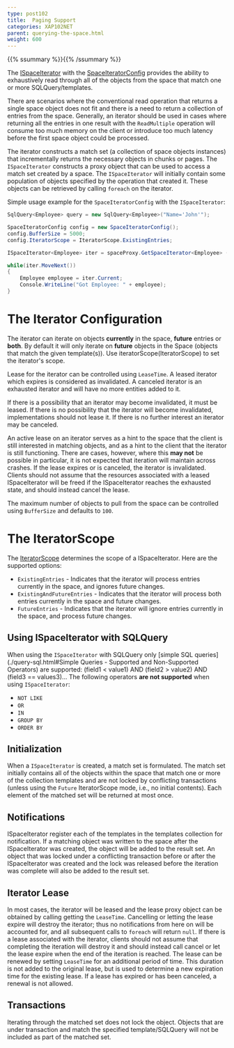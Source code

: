 ```yaml
---
type: post102
title:  Paging Support
categories: XAP102NET
parent: querying-the-space.html
weight: 600
---
```


{{% ssummary %}}{{% /ssummary %}}

The [ISpaceIterator]({{%api-dotnetdoc%}}/T_GigaSpaces_Core_ISpaceIterator_1.htm) with the [SpaceIteratorConfig]({{%api-dotnetdoc%}}/T_GigaSpaces_Core_SpaceIteratorConfig.htm)  provides the ability to exhaustively read through all of the objects from the space that match one or more SQLQuery/templates.




There are scenarios where the conventional read operation that returns a single space object does not fit and there is a need to return a collection of entries from the space. Generally, an iterator should be used in cases where returning all the entries in one result with the `ReadMultiple` operation will consume too much memory on the client or introduce too much latency before the first space object could be processed.

The iterator constructs a match set (a collection of space objects instances) that incrementally returns the necessary objects in chunks or pages. The `ISpaceIterator` constructs a proxy object that can be used to access a match set created by a space. The `ISpaceIterator` will initially contain some population of objects specified by the operation that created it. These objects can be retrieved by calling `foreach` on the iterator.

Simple usage example for the `SpaceIteratorConfig` with the `ISpaceIterator`:


```csharp
SqlQuery<Employee> query = new SqlQuery<Employee>("Name='John'");

SpaceIteratorConfig config = new SpaceIteratorConfig();
config.BufferSize = 5000;
config.IteratorScope = IteratorScope.ExistingEntries;

ISpaceIterator<Employee> iter = spaceProxy.GetSpaceIterator<Employee> (query, config);

while(iter.MoveNext())
{
    Employee employee = iter.Current;
    Console.WriteLine("Got Employee: " + employee);
}
```


# The Iterator Configuration


The iterator can iterate on objects **currently** in the space, **future** entries or **both**. By default it will only iterate on **future** objects in the Space (objects that match the given template(s)). Use iteratorScope(IteratorScope) to set the iterator's scope.

Lease for the iterator can be controlled using `LeaseTime`. A leased iterator which expires is considered as invalidated. A canceled iterator is an exhausted iterator and will have no more entities added to it.

If there is a possibility that an iterator may become invalidated, it must be leased. If there is no possibility that the iterator will become invalidated, implementations should not lease it. If there is no further interest an iterator may be canceled.

An active lease on an iterator serves as a hint to the space that the client is still interested in matching objects, and as a hint to the client that the iterator is still functioning. There are cases, however, where this **may not** be possible in particular, it is not expected that iteration will maintain across crashes. If the lease expires or is canceled, the iterator is invalidated. Clients should not assume that the resources associated with a leased ISpaceIterator will be freed if the ISpaceIterator reaches the exhausted state, and should instead cancel the lease.

The maximum number of objects to pull from the space can be controlled using `BufferSize` and defaults to `100`.

# The IteratorScope

The [IteratorScope]({{%api-dotnetdoc%}}/T_GigaSpaces_Core_IteratorScope.htm) determines the scope of a ISpaceIterator. Here are the supported options:

- `ExistingEntries` - Indicates that the iterator will process entries currently in the space, and ignores future changes.
- `ExistingAndFutureEntries` - Indicates that the iterator will process both entries currently in the space and future changes.
- `FutureEntries` - Indicates that the iterator will ignore entries currently in the space, and process future changes.



## Using ISpaceIterator with SQLQuery

When using the `ISpaceIterator` with SQLQuery only [simple SQL queries](./query-sql.html#Simple Queries - Supported and Non-Supported Operators) are supported:
    (field1 < value1) AND (field2 > value2) AND (field3 == values3)...
The following operators **are not supported** when using `ISpaceIterator`:

- `NOT LIKE`
- `OR`
- `IN`
- `GROUP BY`
- `ORDER BY`


## Initialization

When a `ISpaceIterator` is created, a match set is formulated. The match set initially contains all of the objects within the space that match one or more of the collection templates and are not locked by conflicting transactions (unless using the `Future` IteratorScope mode, i.e., no initial contents). Each element of the matched set will be returned at most once.


## Notifications

ISpaceIterator register each of the templates in the templates collection for notification. If a matching object was written to the space after the ISpaceIterator was created, the object will be added to the result set. An object that was locked under a conflicting transaction before or after the ISpaceIterator was created and the lock was released before the iteration was complete will also be added to the result set.


## Iterator Lease

In most cases, the iterator will be leased and the lease proxy object can be obtained by calling getting the `LeaseTime`. Cancelling or letting the lease expire will destroy the iterator; thus no notifications from here on will be accounted for, and all subsequent calls to `foreach` will return `null`. If there is a lease associated with the iterator, clients should not assume that completing the iteration will destroy it and should instead call cancel or let the lease expire when the end of the iteration is reached. The lease can be renewed by setting `LeaseTime` for an additional period of time. This duration is not added to the original lease, but is used to determine a new expiration time for the existing lease. If a lease has expired or has been canceled, a renewal is not allowed.

## Transactions

Iterating through the matched set does not lock the object. Objects that are under transaction and match the specified template/SQLQuery will not be included as part of the matched set.



